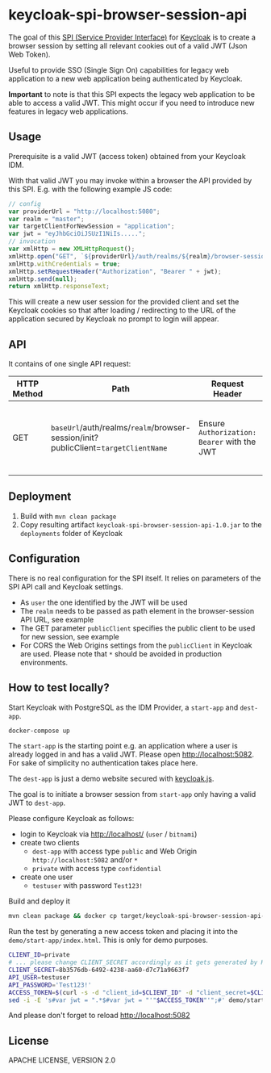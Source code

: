 # keycloak-spi-browser-session-api

The goal of this [SPI (Service Provider Interface)](https://www.keycloak.org/docs/latest/server_development/index.html#_providers) for [Keycloak](https://www.keycloak.org/)  is to create a browser session by setting all relevant cookies out of a valid JWT (Json Web Token).

Useful to provide SSO (Single Sign On) capabilities for legacy web application to a new web application being authenticated by Keycloak.

__Important__ to note is that this SPI expects the legacy web application to be able to access a valid JWT. This might occur if you need to introduce new features in legacy web applications.

## Usage

Prerequisite is a valid JWT (access token) obtained from your Keycloak IDM.

With that valid JWT you may invoke within a browser the API provided by this SPI. E.g. with the following example JS code:

```javascript
// config
var providerUrl = "http://localhost:5080";
var realm = "master";
var targetClientForNewSession = "application";
var jwt = "eyJhbGciOiJSUzI1NiIs.....";
// invocation
var xmlHttp = new XMLHttpRequest();
xmlHttp.open("GET", `${providerUrl}/auth/realms/${realm}/browser-session/init?publicClient=${targetClientForNewSession}`, false);
xmlHttp.withCredentials = true;
xmlHttp.setRequestHeader("Authorization", "Bearer " + jwt);
xmlHttp.send(null);
return xmlHttp.responseText;
```

This will create a new user session for the provided client and set the Keycloak cookies so that after loading / redirecting to the URL of the application secured by Keycloak no prompt to login will appear.

## API

It contains of one single API request:

| HTTP Method | Path                                                                               | Request Header                              | Description                                                                                                                                                                                                        |
|-------------|------------------------------------------------------------------------------------|---------------------------------------------|--------------------------------------------------------------------------------------------------------------------------------------------------------------------------------------------------------------------|
| GET         | `baseUrl`/auth/realms/`realm`/browser-session/init?publicClient=`targetClientName` | Ensure `Authorization: Bearer` with the JWT | `baseUrl`: URL to Keycloak e.g. <https://your.keycloak.example.org> <br> `realm`: realm to be used e.g. master <br> `targetClientName`: public client (defined in Keycloak) for which to start the browser session |

## Deployment

1. Build with `mvn clean package`
2. Copy resulting artifact `keycloak-spi-browser-session-api-1.0.jar` to the `deployments` folder of Keycloak

## Configuration

There is no real configuration for the SPI itself. It relies on parameters of the SPI API call and Keycloak settings.

* As `user` the one identified by the JWT will be used
* The `realm` needs to be passed as path element in the browser-session API URL, see example
* The GET parameter `publicClient` specifies the public client to be used for new session, see example
* For CORS the Web Origins settings from the `publicClient` in Keycloak are used. Please note that `*` should be avoided in production environments.

## How to test locally?

Start Keycloak with PostgreSQL as the IDM Provider, a `start-app` and `dest-app`.

```sh
docker-compose up
```

The `start-app` is the starting point e.g. an application where a user is already logged in and has a valid JWT. Please open <http://localhost:5082>. For sake of simplicity no authentication takes place here.

The `dest-app` is just a demo website secured with [keycloak.js](https://www.npmjs.com/package/keycloak-js).

The goal is to initiate a browser session from `start-app` only having a valid JWT to `dest-app`.

Please configure Keycloak as follows:

* login to Keycloak via <http://localhost/> (`user` / `bitnami`)
* create two clients
  * `dest-app` with access type `public` and Web Origin `http://localhost:5082` and/or `*`
  * `private` with access type `confidential`
* create one user
  * `testuser` with password `Test123!`

Build and deploy it

```sh
mvn clean package && docker cp target/keycloak-spi-browser-session-api-1.0.jar keycloak-spi-browser-session-api-keycloak-1:/opt/bitnami/keycloak/standalone/deployments/keycloak-spi-browser-session-api-1.0.jar
```

Run the test by generating a new access token and placing it into the `demo/start-app/index.html`. This is only for demo purposes.

```sh
CLIENT_ID=private
# ... please change CLIENT_SECRET accordingly as it gets generated by Keycloak
CLIENT_SECRET=8b3576db-6492-4238-aa60-d7c71a9663f7
API_USER=testuser
API_PASSWORD='Test123!'
ACCESS_TOKEN=$(curl -s -d "client_id=$CLIENT_ID" -d "client_secret=$CLIENT_SECRET" --data-urlencode "username=$API_USER" --data-urlencode "password=$API_PASSWORD" -d 'grant_type=password' 'http://localhost:5080/auth/realms/master/protocol/openid-connect/token' | jq -r '.access_token')
sed -i -E 's#var jwt = ".*$#var jwt = "'"$ACCESS_TOKEN"'";#' demo/start-app/index.html
```

And please don't forget to reload <http://localhost:5082>

## License

APACHE LICENSE, VERSION 2.0
